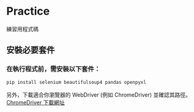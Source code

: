 # Practice
練習用程式碼

## 安裝必要套件
### 在執行程式前，需安裝以下套件：

```bash
pip install selenium beautifulsoup4 pandas openpyxl
```
另外，下載適合你瀏覽器的 WebDriver (例如 ChromeDriver) 並確認其路徑。
[ChromeDriver 下載網址](https://sites.google.com/chromium.org/driver/)
